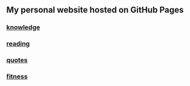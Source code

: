 ## My personal website hosted on GitHub Pages


### [knowledge](https://github.com/gdmoney/knowledge)

### [reading](https://github.com/gdmoney/reading)

### [quotes](https://github.com/gdmoney/quotes)

### [fitness](https://github.com/gdmoney/fitness)
